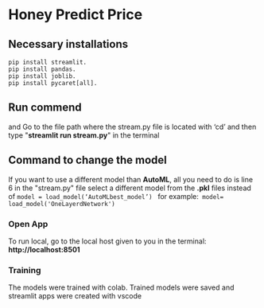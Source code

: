 # Honey Predict Price 

## Necessary installations
```
pip install streamlit.
pip install pandas.
pip install joblib.
pip install pycaret[all].
```
## Run commend
and Go to the file path where the stream.py file is located with ‘cd’ and then type "__streamlit run stream.py__" in the terminal


## Command to change the model 
If you want to use a different model than __AutoML__, all you need to do is line 6 in the "stream.py" file 
select a different model from the __.pkl__ files instead of ```model = load_model(‘AutoMLbest_model’) ```
for example:``` model= load_model('OneLayerdNetwork')```


### Open App
To run local, go to the local host given to you in the terminal: __http://localhost:8501__

### Training
The models were trained with colab. Trained models were saved and streamlit apps were created with vscode

